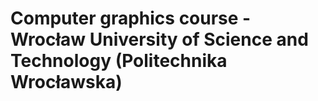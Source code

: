 # Computer graphics course - Wrocław University of Science and Technology (Politechnika Wrocławska)
